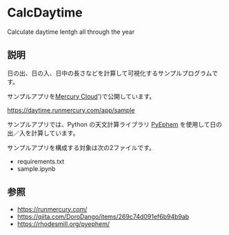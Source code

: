 # CalcDaytime
Calculate daytime lentgh all through the year

## 説明

日の出、日の入、日中の長さなどを計算して可視化するサンプルプログラムです。

サンプルアプリを[Mercury Cloud](https://runmercury.com/)')で公開しています。

https://daytime.runmercury.com/app/sample

サンプルアプリでは、Python の天文計算ライブラリ [PyEphem](https://rhodesmill.org/pyephem/) を使用して日の出／入を計算しています。

サンプルアプリを構成する対象は次の2ファイルです。

* requirements.txt
* sample.ipynb

## 参照
* https://runmercury.com/
* https://qiita.com/DoroDango/items/269c74d091ef6b94b9ab
* https://rhodesmill.org/pyephem/
